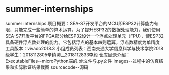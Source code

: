 # summer-internships
summer internships
项目概要：SEA-S7开发平台的MCU即ESP32计算能力有限，只能完成一些简单的算术运算，为了提升ESP32的数据处理能力，我们使用SEA-S7开发平台的FPGA部分给ESP32设计一个浮点处理单元（FPU），使ESP32具备硬件浮点数处理的能力。它包括浮点的基本四则运算，浮点数精度为单精度
工具版本：vivado2018.3
小组成员列表：西南交通大学信息科学与技术学院2018级学生：2018112805辛镇涛__2018112833李毅
仓库目录介绍：ExecutableFiles--microPython端的.bit文件与.py文件
             images--过程中的仿真结果和实际验证结果截图
             sourcecode--源码
